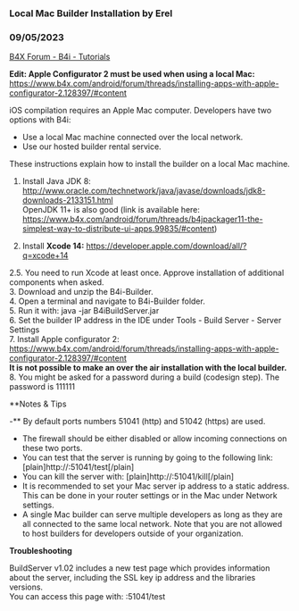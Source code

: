 ### Local Mac Builder Installation by Erel
### 09/05/2023
[B4X Forum - B4i - Tutorials](https://www.b4x.com/android/forum/threads/46402/)

**Edit: Apple Configurator 2 must be used when using a local Mac:** <https://www.b4x.com/android/forum/threads/installing-apps-with-apple-configurator-2.128397/#content>  
  
iOS compilation requires an Apple Mac computer. Developers have two options with B4i:  
- Use a local Mac machine connected over the local network.  
- Use our hosted builder rental service.  
  
These instructions explain how to install the builder on a local Mac machine.  
  
1. Install Java JDK 8: <http://www.oracle.com/technetwork/java/javase/downloads/jdk8-downloads-2133151.html>  
OpenJDK 11+ is also good (link is available here: <https://www.b4x.com/android/forum/threads/b4jpackager11-the-simplest-way-to-distribute-ui-apps.99835/#content>)  
  
2. Install **Xcode 14:** <https://developer.apple.com/download/all/?q=xcode+14>  
  
2.5. You need to run Xcode at least once. Approve installation of additional components when asked.  
3. Download and unzip the B4i-Builder.  
4. Open a terminal and navigate to B4i-Builder folder.  
5. Run it with: java -jar B4iBuildServer.jar  
6. Set the builder IP address in the IDE under Tools - Build Server - Server Settings  
7. Install Apple configurator 2: <https://www.b4x.com/android/forum/threads/installing-apps-with-apple-configurator-2.128397/#content>  
**It is not possible to make an over the air installation with the local builder.**  
8. You might be asked for a password during a build (codesign step). The password is 111111  
  
**Notes & Tips  
  
-** By default ports numbers 51041 (http) and 51042 (https) are used.  
- The firewall should be either disabled or allow incoming connections on these two ports.  
- You can test that the server is running by going to the following link: [plain]http://<server ip>:51041/test[/plain]  
- You can kill the server with: [plain]http://<server ip>:51041/kill[/plain]  
- It is recommended to set your Mac server ip address to a static address. This can be done in your router settings or in the Mac under Network settings.  
- A single Mac builder can serve multiple developers as long as they are all connected to the same local network. Note that you are not allowed to host builders for developers outside of your organization.  
  
  
**Troubleshooting**  
  
BuildServer v1.02 includes a new test page which provides information about the server, including the SSL key ip address and the libraries versions.  
You can access this page with: <Mac ip>:51041/test